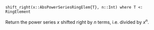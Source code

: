 ```
shift_right(x::AbsPowerSeriesRingElem{T}, n::Int) where T <: RingElement
```

Return the power series $x$ shifted right by $n$ terms, i.e. divided by $x^n$.
